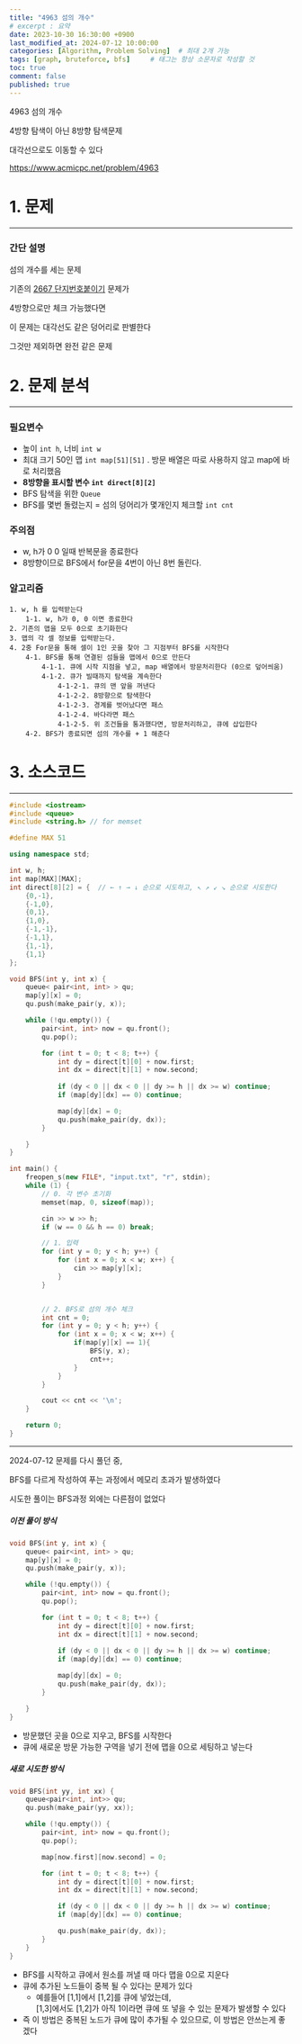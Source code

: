 ```yaml
---
title: "4963 섬의 개수"
# excerpt : 요약
date: 2023-10-30 16:30:00 +0900
last_modified_at: 2024-07-12 10:00:00
categories: [Algorithm, Problem Solving]  # 최대 2개 가능
tags: [graph, bruteforce, bfs]     # 태그는 항상 소문자로 작성할 것
toc: true
comment: false
published: true
---
```


4963 섬의 개수

4방향 탐색이 아닌 8방향 탐색문제

대각선으로도 이동할 수 있다

https://www.acmicpc.net/problem/4963

# 1. 문제
---
### 간단 설명
섬의 개수를 세는 문제

기존의 [2667 단지번호붙이기](https://jinhg0214.github.io/posts/bj_2667/) 문제가 

4방향으로만 체크 가능했다면

이 문제는 대각선도 같은 덩어리로 판별한다

그것만 제외하면 완전 같은 문제


# 2. 문제 분석
---
### 필요변수
- 높이 `int h`, 너비 `int w`
- 최대 크기 50인 맵 `int map[51][51]` . 방문 배열은 따로 사용하지 않고 map에 바로 처리했음
- **8방향을 표시할 변수 `int direct[8][2]`**
- BFS 탐색을 위한 `Queue`
- BFS를 몇번 돌렸는지 = 섬의 덩어리가 몇개인지 체크할 `int cnt`

### 주의점
- w, h가 0 0 일때 반복문을 종료한다
- 8방향이므로 BFS에서 for문을 4번이 아닌 8번 돌린다.

### 알고리즘
```
1. w, h 를 입력받는다
	1-1. w, h가 0, 0 이면 종료한다
2. 기존의 맵을 모두 0으로 초기화한다
3. 맵의 각 셀 정보를 입력받는다.
4. 2중 For문을 통해 셀이 1인 곳을 찾아 그 지점부터 BFS를 시작한다
	4-1. BFS를 통해 연결된 섬들을 맵에서 0으로 만든다
		4-1-1. 큐에 시작 지점을 넣고, map 배열에서 방문처리한다 (0으로 덮어씌움)
		4-1-2. 큐가 빌때까지 탐색을 계속한다
			4-1-2-1. 큐의 맨 앞을 꺼낸다
			4-1-2-2. 8방향으로 탐색한다
			4-1-2-3. 경계를 벗어났다면 패스
			4-1-2-4. 바다라면 패스
			4-1-2-5. 위 조건들을 통과했다면, 방문처리하고, 큐에 삽입한다
	4-2. BFS가 종료되면 섬의 개수를 + 1 해준다
```

# 3. 소스코드
---

```cpp
#include <iostream>
#include <queue>
#include <string.h> // for memset

#define MAX 51

using namespace std;

int w, h;
int map[MAX][MAX];
int direct[8][2] = {  // ← ↑ → ↓ 순으로 시도하고, ↖ ↗ ↙ ↘ 순으로 시도한다
	{0,-1},
	{-1,0},
	{0,1},
	{1,0}, 
	{-1,-1}, 
	{-1,1}, 
	{1,-1}, 
	{1,1} 
};

void BFS(int y, int x) {
	queue< pair<int, int> > qu;
	map[y][x] = 0;
	qu.push(make_pair(y, x));

	while (!qu.empty()) {
		pair<int, int> now = qu.front();
		qu.pop();

		for (int t = 0; t < 8; t++) {
			int dy = direct[t][0] + now.first;
			int dx = direct[t][1] + now.second;
		
			if (dy < 0 || dx < 0 || dy >= h || dx >= w) continue;
			if (map[dy][dx] == 0) continue;

			map[dy][dx] = 0;
			qu.push(make_pair(dy, dx));
		}

	}
}

int main() {
	freopen_s(new FILE*, "input.txt", "r", stdin);
	while (1) {
		// 0. 각 변수 초기화
		memset(map, 0, sizeof(map));

		cin >> w >> h;
		if (w == 0 && h == 0) break;

		// 1. 입력
		for (int y = 0; y < h; y++) {
			for (int x = 0; x < w; x++) {
				cin >> map[y][x];
			}
		}


		// 2. BFS로 섬의 개수 체크
		int cnt = 0;
		for (int y = 0; y < h; y++) {
			for (int x = 0; x < w; x++) {
				if(map[y][x] == 1){
					BFS(y, x);
					cnt++;
				}
			}
		}

		cout << cnt << '\n';
	}

	return 0;
}
```


----

2024-07-12 문제를 다시 풀던 중,

BFS를 다르게 작성하여 푸는 과정에서 메모리 초과가 발생하였다

시도한 풀이는 BFS과정 외에는 다른점이 없었다

##### 이전 풀이 방식
```cpp
void BFS(int y, int x) {
	queue< pair<int, int> > qu;
	map[y][x] = 0;
	qu.push(make_pair(y, x));

	while (!qu.empty()) {
		pair<int, int> now = qu.front();
		qu.pop();

		for (int t = 0; t < 8; t++) {
			int dy = direct[t][0] + now.first;
			int dx = direct[t][1] + now.second;
		
			if (dy < 0 || dx < 0 || dy >= h || dx >= w) continue;
			if (map[dy][dx] == 0) continue;

			map[dy][dx] = 0;
			qu.push(make_pair(dy, dx));
		}

	}
}
```
- 방문했던 곳을 0으로 지우고, BFS를 시작한다
- 큐에 새로운 방문 가능한 구역을 넣기 전에 맵을 0으로 세팅하고 넣는다

##### 새로 시도한 방식
```cpp
void BFS(int yy, int xx) {
	queue<pair<int, int>> qu;
	qu.push(make_pair(yy, xx));

	while (!qu.empty()) {
		pair<int, int> now = qu.front();
		qu.pop();

		map[now.first][now.second] = 0;

		for (int t = 0; t < 8; t++) {
			int dy = direct[t][0] + now.first;
			int dx = direct[t][1] + now.second;

			if (dy < 0 || dx < 0 || dy >= h || dx >= w) continue;
			if (map[dy][dx] == 0) continue; 

			qu.push(make_pair(dy, dx));
		}
	}
}
```
- BFS를 시작하고 큐에서 원소를 꺼낼 때 마다 맵을 0으로 지운다
- 큐에 추가된 노드들이 중복 될 수 있다는 문제가 있다
	- 예를들어 [1,1]에서 [1,2]를 큐에 넣었는데,    
	[1,3]에서도 [1,2]가 아직 1이라면 큐에 또 넣을 수 있는 문제가 발생할 수 있다
- 즉 이 방법은 중복된 노드가 큐에 많이 추가될 수 있으므로, 이 방법은 안쓰는게 좋겠다
